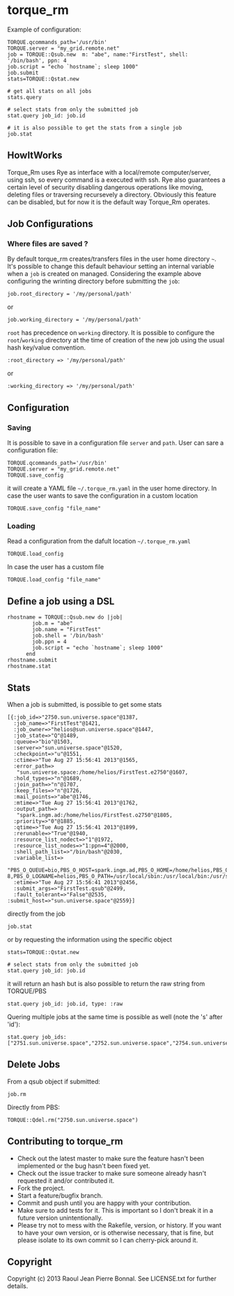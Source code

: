 # torque_rm

Example of configuration:

    TORQUE.qcommands_path='/usr/bin'
    TORQUE.server = "my_grid.remote.net"
    job = TORQUE::Qsub.new  m: "abe", name:"FirstTest", shell: '/bin/bash', ppn: 4
    job.script = "echo `hostname`; sleep 1000"
    job.submit
    stats=TORQUE::Qstat.new

    # get all stats on all jobs
    stats.query

    # select stats from only the submitted job
    stat.query job_id: job.id

    # it is also possible to get the stats from a single job
    job.stat

## HowItWorks
Torque_Rm uses Rye as interface with a local/remote computer/server, using ssh, so every command
is a executed with ssh. Rye also guarantees a certain level of security disabling dangerous operations
like moving, deleting files or traversing recursevely a directory. Obviously this feature can be disabled,
but for now it is the default way Torque_Rm operates.

## Job Configurations
### Where files are saved ?
By default torque_rm creates/transfers files in the user home directory `~`. It's possible to change
this default behaviour setting an internal variable when a `job` is created on managed.
Considering the example above configuring the wrinting directory before submitting the `job`:

    job.root_directory = '/my/personal/path'

or

    job.working_directory = '/my/personal/path'

`root` has precedence on `working` directory. It is possible to configure the `root`/`working` directory
at the time of creation of the new job using the usual hash key/value convention.

    :root_directory => '/my/personal/path'
or 
    
    :working_directory => '/my/personal/path'

## Configuration

### Saving

It is possible to save in a configuration file `server` and `path`.
User can sare a configuration file:

    TORQUE.qcommands_path='/usr/bin'
    TORQUE.server = "my_grid.remote.net"
    TORQUE.save_config

it will create a YAML file `~/.torque_rm.yaml` in the user home directory.
In case the user wants to save the configuration in a custom location 

    TORQUE.save_config "file_name"

### Loading

Read a configuration from the dafult location `~/.torque_rm.yaml`

    TORQUE.load_config

In case the user has a custom file
    
    TORQUE.load_config "file_name"


## Define a job using a DSL 

    rhostname = TORQUE::Qsub.new do |job|
            job.m = "abe"
            job.name = "FirstTest"
            job.shell = '/bin/bash'
            job.ppn = 4
            job.script = "echo `hostname`; sleep 1000"
          end
    rhostname.submit
    rhostname.stat

## Stats

When a job is submitted, is possible to get some stats

    [{:job_id=>"2750.sun.universe.space"@1387,
      :job_name=>"FirstTest"@1421,
      :job_owner=>"helios@sun.universe.space"@1447,
      :job_state=>"Q"@1489,
      :queue=>"bio"@1503,
      :server=>"sun.universe.space"@1520,
      :checkpoint=>"u"@1551,
      :ctime=>"Tue Aug 27 15:56:41 2013"@1565,
      :error_path=>
       "sun.universe.space:/home/helios/FirstTest.e2750"@1607,
      :hold_types=>"n"@1689,
      :join_path=>"n"@1707,
      :keep_files=>"n"@1726,
      :mail_points=>"abe"@1746,
      :mtime=>"Tue Aug 27 15:56:41 2013"@1762,
      :output_path=>
       "spark.ingm.ad:/home/helios/FirstTest.o2750"@1805,
      :priority=>"0"@1885,
      :qtime=>"Tue Aug 27 15:56:41 2013"@1899,
      :rerunable=>"True"@1940,
      :resource_list_nodect=>"1"@1972,
      :resource_list_nodes=>"1:ppn=4"@2000,
      :shell_path_list=>"/bin/bash"@2030,
      :variable_list=>
       "PBS_O_QUEUE=bio,PBS_O_HOST=spark.ingm.ad,PBS_O_HOME=/home/helios,PBS_O_LANG=it_IT.UTF-8,PBS_O_LOGNAME=helios,PBS_O_PATH=/usr/local/sbin:/usr/local/bin:/usr/sbin:/usr/bin:/sbin:/bin:/usr/games:/home/helios/.rvm/bin,PBS_O_MAIL=/var/mail/helios,PBS_O_SHELL=/bin/bash,PBS_SERVER=spark,PBS_O_WORKDIR=/home/helios\n"@2060,
      :etime=>"Tue Aug 27 15:56:41 2013"@2456,
      :submit_args=>"FirstTest.qsub"@2499,
      :fault_tolerant=>"False"@2535,
    :submit_host=>"sun.universe.space"@2559}]

directly from the job
    
    job.stat

or by requesting the information using the specific object

    stats=TORQUE::Qstat.new

    # select stats from only the submitted job
    stat.query job_id: job.id

it will return an hash but is also possible to return the raw string from TORQUE/PBS

    stat.query job_id: job.id, type: :raw   

Quering multiple jobs at the same time is possible as well (note the 's' after 'id'):

    stat.query job_ids: ["2751.sun.universe.space","2752.sun.universe.space","2754.sun.universe.space","2755.sun.universe.space"]


## Delete Jobs

From a qsub object if submitted:

    job.rm

Directly from PBS:

    TORQUE::Qdel.rm("2750.sun.universe.space")

## Contributing to torque_rm
 
* Check out the latest master to make sure the feature hasn't been implemented or the bug hasn't been fixed yet.
* Check out the issue tracker to make sure someone already hasn't requested it and/or contributed it.
* Fork the project.
* Start a feature/bugfix branch.
* Commit and push until you are happy with your contribution.
* Make sure to add tests for it. This is important so I don't break it in a future version unintentionally.
* Please try not to mess with the Rakefile, version, or history. If you want to have your own version, or is otherwise necessary, that is fine, but please isolate to its own commit so I can cherry-pick around it.

## Copyright

Copyright (c) 2013 Raoul Jean Pierre Bonnal. See LICENSE.txt for
further details.

